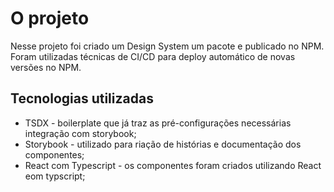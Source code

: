 # O projeto

Nesse projeto foi criado um Design System um pacote e publicado no NPM.
Foram utilizadas técnicas de CI/CD para deploy automático de novas versões no NPM. 

## Tecnologias utilizadas

- TSDX - boilerplate  que já traz as pré-configurações necessárias integração com storybook;
- Storybook - utilizado para riação de histórias e documentação dos componentes;
- React com Typescript - os componentes foram criados utilizando React eom typscript;
